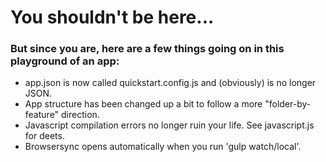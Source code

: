 # You shouldn't be here...

### But since you are, here are a few things going on in this playground of an app:
- app.json is now called quickstart.config.js and (obviously) is no longer JSON.
- App structure has been changed up a bit to follow a more "folder-by-feature" direction.
- Javascript compilation errors no longer ruin your life. See javascript.js for deets.
- Browsersync opens automatically when you run 'gulp watch/local'.